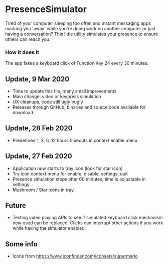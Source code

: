 # PresenceSimulator
Tired of your computer sleeping too often and instant messaging apps marking you 'away' while you're doing work on another computer or just having a conversation? This little utility simulates your presence to ensure others can reach you.

### How it does it

The app fakes a keyboard click of Function Key 24 every 30 minutes.

## Update, 9 Mar 2020

* Time to update this file, many small improvements
* Main change: video or keypress simulation
* UX cleanups, code still ugly bugly
* Releases through GitHub, binaries and source code available for download

## Update, 28 Feb 2020

* Predefined 1, 3, 6, 12 hours timeouts in context enable menu

## Update, 27 Feb 2020

* Application now starts to tray icon (look for star icon)
* Try icon context menu for enable, disable, settings, quit
* Presence simulation stops after 60 minutes, time is adjustable in settings
* Mushroom / Star icons in tray

## Future

* Testing video playing APIs to see if simulated keyboard click mechanism now used can be replaced. Clicks can interrupt other actions if you work while having the simulator enabled.

## Some info

* Icons from https://www.iconfinder.com/iconsets/supermario

